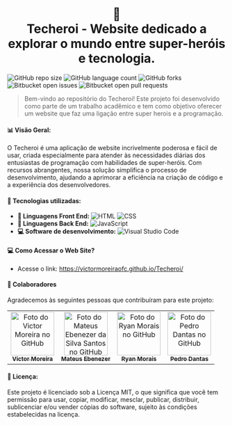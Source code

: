 <h1 align="center">
  🥊<br>Techeroi - Website dedicado a explorar o mundo entre super-heróis e tecnologia.
</h1>

![GitHub repo size](https://img.shields.io/github/repo-size/victormoreiraofc/techeroi?style=for-the-badge)
![GitHub language count](https://img.shields.io/github/languages/count/victormoreiraofc/techeroi?style=for-the-badge)
![GitHub forks](https://img.shields.io/github/forks/victormoreiraofc/techeroi?style=for-the-badge)
![Bitbucket open issues](https://img.shields.io/bitbucket/issues/victormoreiraofc/techeroi?style=for-the-badge)
![Bitbucket open pull requests](https://img.shields.io/bitbucket/pr-raw/victormoreiraofc/techeroi?style=for-the-badge)

> Bem-vindo ao repositório do Techeroi! Este projeto foi desenvolvido como parte de um trabalho acadêmico e tem como objetivo oferecer um website que faz uma ligação entre super herois e a programação.

#### 📊 Visão Geral:

O Techeroi é uma aplicação de website incrivelmente poderosa e fácil de usar, criada especialmente para atender às necessidades diárias dos entusiastas de programação com habilidades de super-heróis. Com recursos abrangentes, nossa solução simplifica o processo de desenvolvimento, ajudando a aprimorar a eficiência na criação de código e a experiência dos desenvolvedores.

#### 📜 Tecnologias utilizadas:
* **📸 Linguagens Front End:**
![HTML](https://img.shields.io/badge/-HTML5-333333?style=flat&logo=HTML5)
![CSS](https://img.shields.io/badge/-CSS-333333?style=flat&logo=CSS3&logoColor=1572B6)
* **💾 Linguagens Back End:**
![JavaScript](https://img.shields.io/badge/-JavaScript-333333?style=flat&logo=javascript)
* **💻 Software de desenvolvimento:** ![Visual Studio Code](https://img.shields.io/badge/-Visual%20Studio%20Code-333333?style=flat&logo=visual-studio-code&logoColor=007ACC)

#### 💻 Como Acessar o Web Site?

* Acesse o link: https://victormoreiraofc.github.io/Techeroi/

#### 🤝 Colaboradores

Agradecemos às seguintes pessoas que contribuíram para este projeto:

<table>
  <tr>
    <td align="center">
      <a href="#">
        <img src="https://avatars.githubusercontent.com/u/121199565?v=4" width="100px;" alt="Foto do Victor Moreira no GitHub"/><br>
        <sub>
          <b>Victor Moreira</b>
        </sub>
      </a>
    </td>
    <td align="center">
      <a href="#">
        <img src="https://avatars.githubusercontent.com/u/143097497?v=4" width="100px;" alt="Foto do Mateus Ebenezer da Silva Santos no GitHub"/><br>
        <sub>
          <b>Mateus Ebenezer</b>
        </sub>
      </a>
    </td>
    <td align="center">
      <a href="#">
        <img src="https://avatars.githubusercontent.com/u/143097298?v=4" width="100px;" alt="Foto do Ryan Morais no GitHub"/><br>
        <sub>
          <b>Ryan Morais</b>
        </sub>
      </a>
    </td>
    <td align="center">
      <a href="#">
        <img src="https://avatars.githubusercontent.com/u/145774252?v=4" width="100px;" alt="Foto do Pedro Dantas no GitHub"/><br>
        <sub>
          <b>Pedro Dantas</b>
        </sub>
      </a>
    </td>
  </tr>
</table>

#### 📝 Licença:

Este projeto é licenciado sob a Licença MIT, o que significa que você tem permissão para usar, copiar, modificar, mesclar, publicar, distribuir, sublicenciar e/ou vender cópias do software, sujeito às condições estabelecidas na licença.
